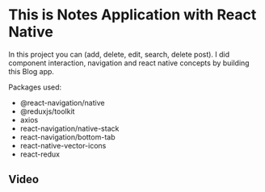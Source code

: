 # This is Notes Application with React Native
In this project you can (add, delete, edit, search, delete post). I did component interaction, navigation and react native concepts by building this Blog app.

Packages used:
- @react-navigation/native
- @reduxjs/toolkit
- axios
- react-navigation/native-stack
- react-navigation/bottom-tab
- react-native-vector-icons
- react-redux

## Video

